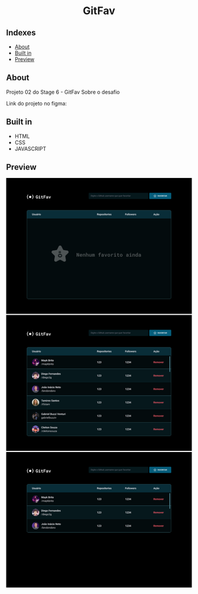 <h1 align="center">
GitFav
</h1>

## Indexes

- [About](#about)
- [Built in](#built_in)
- [Preview](#preview)
  <br>

## About <a name="about"></a>

Projeto 02 do Stage 6 - GitFav
Sobre o desafio

Link do projeto no figma: <a href="https://www.figma.com/file/SzQA07HwmSPj4hOYgu1Pps/%5BDesafios-Explorer%5D-GitFav/duplicate"></a>

## Built in <a name="built_in"></a>

- HTML
- CSS
- JAVASCRIPT
  <br>

## Preview <a name = "preview"></a>

<div align="center">
<img src="/nvl6/projeto%202/preview/page1.png" alt="Preview"/>
<img src="/nvl6/projeto%202/preview/page2.png" alt="Preview"/>
<img src="/nvl6/projeto%202/preview/page3.png" alt="Preview"/>
</div>
